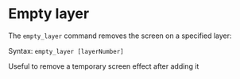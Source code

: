 # Empty layer

The `empty_layer` command removes the  screen on a specified layer:

Syntax: `empty_layer [layerNumber]`

Useful to remove a temporary screen effect after adding it
